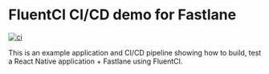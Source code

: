 # FluentCI CI/CD demo for Fastlane

[![ci](https://github.com/fluentci-demos/fluentci-demo-fastlane/actions/workflows/ci.yml/badge.svg)](https://github.com/fluentci-demos/fluentci-demo-fastlane/actions/workflows/ci.yml)

This is an example application and CI/CD pipeline showing how to build, test a React Native application + Fastlane using FluentCI.

